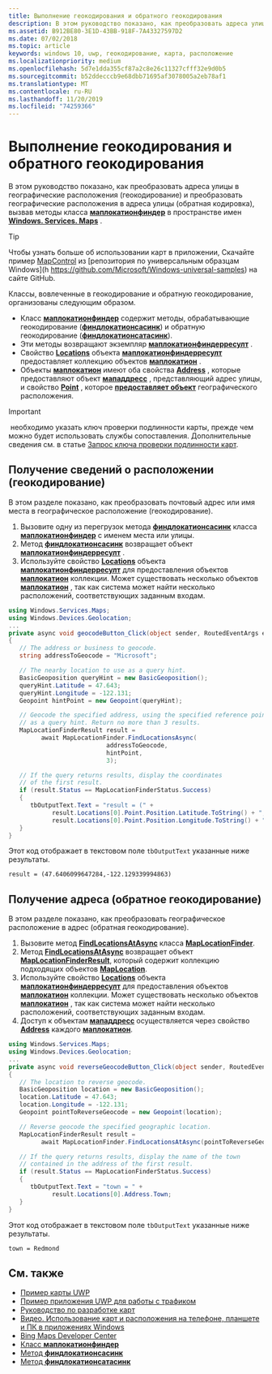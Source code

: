 ```yaml
---
title: Выполнение геокодирования и обратного геокодирования
description: В этом руководство показано, как преобразовать адреса улицы в географические расположения (геокодирование) и преобразовать географические расположения в адреса улицы (обратная кодировка), вызвав методы класса Маплокатионфиндер в пространстве имен Windows. Services. Maps.
ms.assetid: B912BE80-3E1D-43BB-918F-7A43327597D2
ms.date: 07/02/2018
ms.topic: article
keywords: windows 10, uwp, геокодирование, карта, расположение
ms.localizationpriority: medium
ms.openlocfilehash: 5d7e1dda355cf87a2c8e26c11327cfff32e9d0b5
ms.sourcegitcommit: b52ddecccb9e68dbb71695af3078005a2eb78af1
ms.translationtype: MT
ms.contentlocale: ru-RU
ms.lasthandoff: 11/20/2019
ms.locfileid: "74259366"
---
```

# <a name="perform-geocoding-and-reverse-geocoding"></a>Выполнение геокодирования и обратного геокодирования

В этом руководство показано, как преобразовать адреса улицы в географические расположения (геокодирование) и преобразовать географические расположения в адреса улицы (обратная кодировка), вызвав методы класса [**маплокатионфиндер**](https://docs.microsoft.com/uwp/api/Windows.Services.Maps.MapLocationFinder) в пространстве имен [**Windows. Services. Maps**](https://docs.microsoft.com/uwp/api/Windows.Services.Maps) .

> [!TIP]
> Чтобы узнать больше об использовании карт в приложении, Скачайте пример [MapControl](https://github.com/Microsoft/Windows-universal-samples/tree/master/Samples/MapControl) из [репозитория по универсальным образцам Windows](h https://github.com/Microsoft/Windows-universal-samples) на сайте GitHub.

Классы, вовлеченные в геокодирование и обратную геокодирование, организованы следующим образом.

-   Класс [**маплокатионфиндер**](https://docs.microsoft.com/uwp/api/Windows.Services.Maps.MapLocationFinder) содержит методы, обрабатывающие геокодирование ([**финдлокатионсасинк**](https://docs.microsoft.com/uwp/api/windows.services.maps.maplocationfinder.findlocationsasync)) и обратную геокодирование ([**финдлокатионсатасинк**](https://docs.microsoft.com/uwp/api/windows.services.maps.maplocationfinder.findlocationsatasync)).
-   Эти методы возвращают экземпляр [**маплокатионфиндерресулт**](https://docs.microsoft.com/uwp/api/Windows.Services.Maps.MapLocationFinderResult) .
-   Свойство [**Locations**](https://docs.microsoft.com/uwp/api/windows.services.maps.maplocationfinderresult.locations) объекта [**маплокатионфиндерресулт**](https://docs.microsoft.com/uwp/api/Windows.Services.Maps.MapLocationFinderResult) предоставляет коллекцию объектов [**маплокатион**](https://docs.microsoft.com/uwp/api/Windows.Services.Maps.MapLocation) . 
-   Объекты [**маплокатион**](https://docs.microsoft.com/uwp/api/Windows.Services.Maps.MapLocation) имеют оба свойства [**Address**](https://docs.microsoft.com/uwp/api/windows.services.maps.maplocation.address) , которые предоставляют объект [**мападдресс**](https://docs.microsoft.com/uwp/api/Windows.Services.Maps.MapAddress) , представляющий адрес улицы, и свойство [**Point**](https://docs.microsoft.com/uwp/api/windows.services.maps.maplocation.point) , которое [**предоставляет объект**](https://docs.microsoft.com/uwp/api/windows.devices.geolocation.geopoint) географического расположения.

> [!IMPORTANT]
> необходимо указать ключ проверки подлинности карты, прежде чем можно будет использовать службы сопоставления. Дополнительные сведения см. в статье [Запрос ключа проверки подлинности карт](authentication-key.md).

## <a name="get-a-location-geocode"></a>Получение сведений о расположении (геокодирование)

В этом разделе показано, как преобразовать почтовый адрес или имя места в географическое расположение (геокодирование).

1.  Вызовите одну из перегрузок метода [**финдлокатионсасинк**](https://docs.microsoft.com/uwp/api/windows.services.maps.maplocationfinder.findlocationsasync) класса [**маплокатионфиндер**](https://docs.microsoft.com/uwp/api/Windows.Services.Maps.MapLocationFinder) с именем места или улицы.
2.  Метод [**финдлокатионсасинк**](https://docs.microsoft.com/uwp/api/windows.services.maps.maplocationfinder.findlocationsasync) возвращает объект [**маплокатионфиндерресулт**](https://docs.microsoft.com/uwp/api/Windows.Services.Maps.MapLocationFinderResult) .
3.  Используйте свойство [**Locations**](https://docs.microsoft.com/uwp/api/windows.services.maps.maplocationfinderresult.locations) объекта [**маплокатионфиндерресулт**](https://docs.microsoft.com/uwp/api/Windows.Services.Maps.MapLocationFinderResult) для предоставления объектов [**маплокатион**](https://docs.microsoft.com/uwp/api/Windows.Services.Maps.MapLocation) коллекции. Может существовать несколько объектов [**маплокатион**](https://docs.microsoft.com/uwp/api/Windows.Services.Maps.MapLocation) , так как система может найти несколько расположений, соответствующих заданным входам.

```csharp
using Windows.Services.Maps;
using Windows.Devices.Geolocation;
...
private async void geocodeButton_Click(object sender, RoutedEventArgs e)
{
   // The address or business to geocode.
   string addressToGeocode = "Microsoft";

   // The nearby location to use as a query hint.
   BasicGeoposition queryHint = new BasicGeoposition();
   queryHint.Latitude = 47.643;
   queryHint.Longitude = -122.131;
   Geopoint hintPoint = new Geopoint(queryHint);

   // Geocode the specified address, using the specified reference point
   // as a query hint. Return no more than 3 results.
   MapLocationFinderResult result =
         await MapLocationFinder.FindLocationsAsync(
                           addressToGeocode,
                           hintPoint,
                           3);

   // If the query returns results, display the coordinates
   // of the first result.
   if (result.Status == MapLocationFinderStatus.Success)
   {
      tbOutputText.Text = "result = (" +
            result.Locations[0].Point.Position.Latitude.ToString() + "," +
            result.Locations[0].Point.Position.Longitude.ToString() + ")";
   }
}
```

Этот код отображает в текстовом поле `tbOutputText` указанные ниже результаты.

``` syntax
result = (47.6406099647284,-122.129339994863)
```

## <a name="get-an-address-reverse-geocode"></a>Получение адреса (обратное геокодирование)

В этом разделе показано, как преобразовать географическое расположение в адрес (обратная геокодирование).

1.  Вызовите метод [**FindLocationsAtAsync**](https://docs.microsoft.com/uwp/api/windows.services.maps.maplocationfinder.findlocationsatasync) класса [**MapLocationFinder**](https://docs.microsoft.com/uwp/api/Windows.Services.Maps.MapLocationFinder).
2.  Метод [**FindLocationsAtAsync**](https://docs.microsoft.com/uwp/api/windows.services.maps.maplocationfinder.findlocationsatasync) возвращает объект [**MapLocationFinderResult**](https://docs.microsoft.com/uwp/api/Windows.Services.Maps.MapLocationFinderResult), который содержит коллекцию подходящих объектов [**MapLocation**](https://docs.microsoft.com/uwp/api/Windows.Services.Maps.MapLocation).
3.  Используйте свойство [**Locations**](https://docs.microsoft.com/uwp/api/windows.services.maps.maplocationfinderresult.locations) объекта [**маплокатионфиндерресулт**](https://docs.microsoft.com/uwp/api/Windows.Services.Maps.MapLocationFinderResult) для предоставления объектов [**маплокатион**](https://docs.microsoft.com/uwp/api/Windows.Services.Maps.MapLocation) коллекции. Может существовать несколько объектов [**маплокатион**](https://docs.microsoft.com/uwp/api/Windows.Services.Maps.MapLocation) , так как система может найти несколько расположений, соответствующих заданным входам.
4.  Доступ к объектам [**мападдресс**](https://docs.microsoft.com/uwp/api/Windows.Services.Maps.MapAddress) осуществляется через свойство [**Address**](https://docs.microsoft.com/uwp/api/windows.services.maps.maplocation.address) каждого [**маплокатион**](https://docs.microsoft.com/uwp/api/Windows.Services.Maps.MapLocation).

```csharp
using Windows.Services.Maps;
using Windows.Devices.Geolocation;
...
private async void reverseGeocodeButton_Click(object sender, RoutedEventArgs e)
{
   // The location to reverse geocode.
   BasicGeoposition location = new BasicGeoposition();
   location.Latitude = 47.643;
   location.Longitude = -122.131;
   Geopoint pointToReverseGeocode = new Geopoint(location);

   // Reverse geocode the specified geographic location.
   MapLocationFinderResult result =
         await MapLocationFinder.FindLocationsAtAsync(pointToReverseGeocode);

   // If the query returns results, display the name of the town
   // contained in the address of the first result.
   if (result.Status == MapLocationFinderStatus.Success)
   {
      tbOutputText.Text = "town = " +
            result.Locations[0].Address.Town;
   }
}
```

Этот код отображает в текстовом поле `tbOutputText` указанные ниже результаты.

``` syntax
town = Redmond
```

## <a name="related-topics"></a>См. также

* [Пример карты UWP](https://github.com/Microsoft/Windows-universal-samples/tree/master/Samples/MapControl)
* [Пример приложения UWP для работы с трафиком](https://github.com/Microsoft/Windows-appsample-trafficapp)
* [Руководство по разработке карт](https://docs.microsoft.com/windows/uwp/maps-and-location/controls-map)
* [Видео. Использование карт и расположения на телефоне, планшете и ПК в приложениях Windows](https://channel9.msdn.com/Events/Build/2015/2-757)
* [Bing Maps Developer Center](https://www.bingmapsportal.com/)
* [Класс **маплокатионфиндер**](https://docs.microsoft.com/uwp/api/Windows.Services.Maps.MapLocationFinder)
* [Метод **финдлокатионсасинк**](https://docs.microsoft.com/uwp/api/windows.services.maps.maplocationfinder.findlocationsasync)
* [Метод **финдлокатионсатасинк**](https://docs.microsoft.com/uwp/api/windows.services.maps.maplocationfinder.findlocationsatasync)

